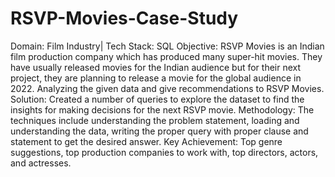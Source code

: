 # RSVP-Movies-Case-Study
Domain: Film Industry| Tech Stack: SQL
Objective: RSVP Movies is an Indian film production company which has produced many super-hit movies. They have usually
released movies for the Indian audience but for their next project, they are planning to release a movie for the global audience in
2022. Analyzing the given data and give recommendations to RSVP Movies.
Solution: Created a number of queries to explore the dataset to find the insights for making decisions for the next RSVP movie.
Methodology: The techniques include understanding the problem statement, loading and understanding the data, writing the proper
query with proper clause and statement to get the desired answer.
Key Achievement: Top genre suggestions, top production companies to work with, top directors, actors, and actresses.
